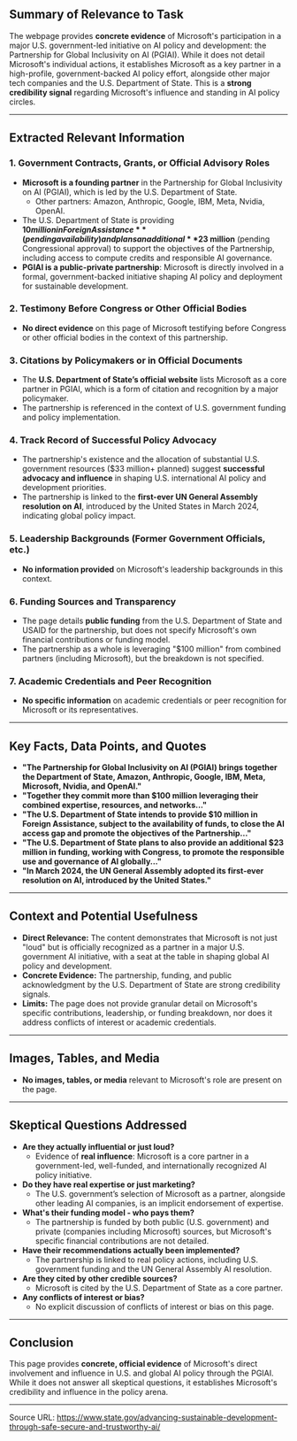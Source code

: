 ## Summary of Relevance to Task

The webpage provides **concrete evidence** of Microsoft's participation in a major U.S. government-led initiative on AI policy and development: the Partnership for Global Inclusivity on AI (PGIAI). While it does not detail Microsoft's individual actions, it establishes Microsoft as a key partner in a high-profile, government-backed AI policy effort, alongside other major tech companies and the U.S. Department of State. This is a **strong credibility signal** regarding Microsoft's influence and standing in AI policy circles.

---

## Extracted Relevant Information

### 1. **Government Contracts, Grants, or Official Advisory Roles**

- **Microsoft is a founding partner** in the Partnership for Global Inclusivity on AI (PGIAI), which is led by the U.S. Department of State.
    - Other partners: Amazon, Anthropic, Google, IBM, Meta, Nvidia, OpenAI.
- The U.S. Department of State is providing **$10 million in Foreign Assistance** (pending availability) and plans an additional **$23 million** (pending Congressional approval) to support the objectives of the Partnership, including access to compute credits and responsible AI governance.
- **PGIAI is a public-private partnership**: Microsoft is directly involved in a formal, government-backed initiative shaping AI policy and deployment for sustainable development.

### 2. **Testimony Before Congress or Other Official Bodies**

- **No direct evidence** on this page of Microsoft testifying before Congress or other official bodies in the context of this partnership.

### 3. **Citations by Policymakers or in Official Documents**

- The **U.S. Department of State’s official website** lists Microsoft as a core partner in PGIAI, which is a form of citation and recognition by a major policymaker.
- The partnership is referenced in the context of U.S. government funding and policy implementation.

### 4. **Track Record of Successful Policy Advocacy**

- The partnership's existence and the allocation of substantial U.S. government resources ($33 million+ planned) suggest **successful advocacy and influence** in shaping U.S. international AI policy and development priorities.
- The partnership is linked to the **first-ever UN General Assembly resolution on AI**, introduced by the United States in March 2024, indicating global policy impact.

### 5. **Leadership Backgrounds (Former Government Officials, etc.)**

- **No information provided** on Microsoft's leadership backgrounds in this context.

### 6. **Funding Sources and Transparency**

- The page details **public funding** from the U.S. Department of State and USAID for the partnership, but does not specify Microsoft's own financial contributions or funding model.
- The partnership as a whole is leveraging "$100 million" from combined partners (including Microsoft), but the breakdown is not specified.

### 7. **Academic Credentials and Peer Recognition**

- **No specific information** on academic credentials or peer recognition for Microsoft or its representatives.

---

## Key Facts, Data Points, and Quotes

- **"The Partnership for Global Inclusivity on AI (PGIAI) brings together the Department of State, Amazon, Anthropic, Google, IBM, Meta, Microsoft, Nvidia, and OpenAI."**
- **"Together they commit more than $100 million leveraging their combined expertise, resources, and networks..."**
- **"The U.S. Department of State intends to provide $10 million in Foreign Assistance, subject to the availability of funds, to close the AI access gap and promote the objectives of the Partnership..."**
- **"The U.S. Department of State plans to also provide an additional $23 million in funding, working with Congress, to promote the responsible use and governance of AI globally..."**
- **"In March 2024, the UN General Assembly adopted its first-ever resolution on AI, introduced by the United States."**

---

## Context and Potential Usefulness

- **Direct Relevance:** The content demonstrates that Microsoft is not just "loud" but is officially recognized as a partner in a major U.S. government AI initiative, with a seat at the table in shaping global AI policy and development.
- **Concrete Evidence:** The partnership, funding, and public acknowledgment by the U.S. Department of State are strong credibility signals.
- **Limits:** The page does not provide granular detail on Microsoft's specific contributions, leadership, or funding breakdown, nor does it address conflicts of interest or academic credentials.

---

## Images, Tables, and Media

- **No images, tables, or media** relevant to Microsoft's role are present on the page.

---

## Skeptical Questions Addressed

- **Are they actually influential or just loud?**
    - Evidence of **real influence**: Microsoft is a core partner in a government-led, well-funded, and internationally recognized AI policy initiative.
- **Do they have real expertise or just marketing?**
    - The U.S. government’s selection of Microsoft as a partner, alongside other leading AI companies, is an implicit endorsement of expertise.
- **What's their funding model - who pays them?**
    - The partnership is funded by both public (U.S. government) and private (companies including Microsoft) sources, but Microsoft's specific financial contributions are not detailed.
- **Have their recommendations actually been implemented?**
    - The partnership is linked to real policy actions, including U.S. government funding and the UN General Assembly AI resolution.
- **Are they cited by other credible sources?**
    - Microsoft is cited by the U.S. Department of State as a core partner.
- **Any conflicts of interest or bias?**
    - No explicit discussion of conflicts of interest or bias on this page.

---

## Conclusion

This page provides **concrete, official evidence** of Microsoft's direct involvement and influence in U.S. and global AI policy through the PGIAI. While it does not answer all skeptical questions, it establishes Microsoft's credibility and influence in the policy arena.

---

Source URL: https://www.state.gov/advancing-sustainable-development-through-safe-secure-and-trustworthy-ai/